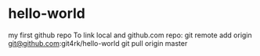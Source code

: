 # hello-world
my first github repo
To link local and github.com repo: git remote add origin git@github.com:git4rk/hello-world
git pull origin master
